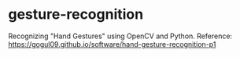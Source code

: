 # gesture-recognition
Recognizing "Hand Gestures" using OpenCV and Python.
Reference: https://gogul09.github.io/software/hand-gesture-recognition-p1
